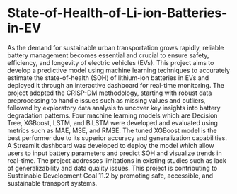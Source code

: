 # State-of-Health-of-Li-ion-Batteries-in-EV
As the demand for sustainable urban transportation grows rapidly, reliable battery management becomes essential and crucial to ensure safety, efficiency, and longevity of electric vehicles (EVs). This project aims to develop a predictive model using machine learning techniques to accurately estimate the state-of-health (SOH) of lithium-ion batteries in EVs and deployed it through an interactive dashboard for real-time monitoring. The project adopted the CRISP-DM methodology, starting with robust data preprocessing to handle issues such as missing values and outliers, followed by exploratory data analysis to uncover key insights into battery degradation patterns. Four machine learning models which are Decision Tree, XGBoost, LSTM, and BiLSTM were developed and evaluated using metrics such as MAE, MSE, and RMSE. The tuned XGBoost model is the best performer due to its superior accuracy and generalization capabilities. A Streamlit dashboard was developed to deploy the model which allow users to input battery parameters and predict SOH and visualize trends in real-time. The project addresses limitations in existing studies such as lack of generalizability and data quality issues. This project is contributing to Sustainable Development Goal 11.2 by promoting safe, accessible, and sustainable transport systems.
